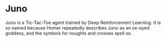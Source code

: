 # Juno

Juno is a Tic-Tac-Toe agent trained by Deep Reinforcement Learning. It is so named because Homer repeatedly describes Juno as an ox-eyed goddess, and the symbols for noughts and crosses spell ox.
